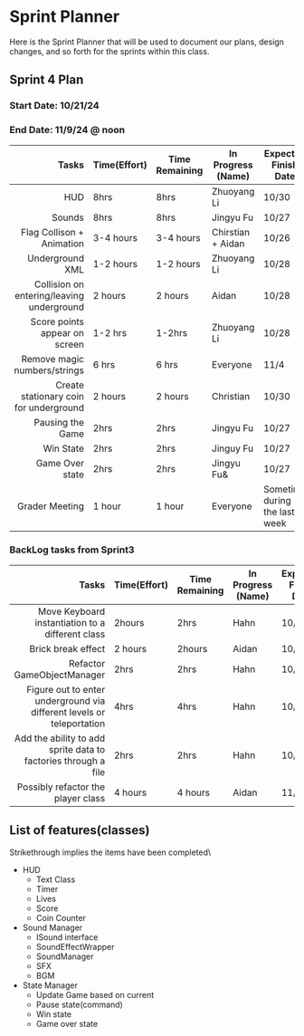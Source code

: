 # Sprint Planner
Here is the Sprint Planner that will be used to document our plans, design changes, and so forth for the sprints within this class.

## Sprint 4 Plan

### Start Date: 10/21/24 
### End Date: 11/9/24 @ noon

| Tasks | Time(Effort) | Time Remaining | In Progress (Name) | Expected Finish Date | Finished Date |
|------:|--------------|----------------|--------------------|----------------------|---------------|
| HUD | 8hrs |8hrs|Zhuoyang Li| 10/30|
| Sounds |8hrs|8hrs| Jingyu Fu| 10/27| 10/24
| Flag Collison + Animation | 3-4 hours | 3-4 hours | Chirstian + Aidan | 10/26 | 10/24 |
| Underground XML | 1-2 hours | 1-2 hours | Zhuoyang Li| 10/28 | 10/28
| Collision on entering/leaving underground  | 2 hours | 2 hours | Aidan | 10/28 |
| Score points appear on screen | 1-2 hrs| 1-2hrs | Zhuoyang Li | 10/28| |
| Remove magic numbers/strings | 6 hrs| 6 hrs | Everyone | 11/4 | 11/4
| Create stationary coin for underground | 2 hours |  2 hours | Christian | 10/30 |
| Pausing the Game |2hrs|2hrs | Jingyu Fu|10/27| 10/24
| Win State | 2hrs| 2hrs |Jinguy Fu|10/27| 10/27
| Game Over state | 2hrs|2hrs  |Jingyu Fu&|10/27|10/27
| Grader Meeting | 1 hour | 1 hour | Everyone | Sometime during the last week | 11/6 & 11/8

### BackLog tasks from Sprint3
| Tasks | Time(Effort) | Time Remaining | In Progress (Name) | Expected Finish Date | Finished Date |
|------:|--------------|----------------|--------------------|----------------------|---------------|
| Move Keyboard instantiation to a different class | 2hours | 2hrs | Hahn | 10/28 |
| Brick break effect | 2 hours| 2hours | Aidan | 10/28 |
| Refactor GameObjectManager | 2hrs | 2hrs | Hahn | 10/28|
| Figure out to enter underground via different levels or teleportation | 4hrs | 4hrs | Hahn | 10/30|
| Add the ability to add sprite data to factories through a file | 2hrs| 2hrs| Hahn | 10/30|
| Possibly refactor the player class | 4 hours | 4 hours | Aidan | 11/4 |


## List of features(classes)
Strikethrough implies the items have been completed\
* HUD
  - Text Class
  - Timer
  - Lives
  - Score
  - Coin Counter
* Sound Manager
  - ISound interface
  - SoundEffectWrapper
  - SoundManager
  - SFX
  - BGM
* State Manager
  - Update Game based on current
  - Pause state(command)
  - Win state
  - Game over state


